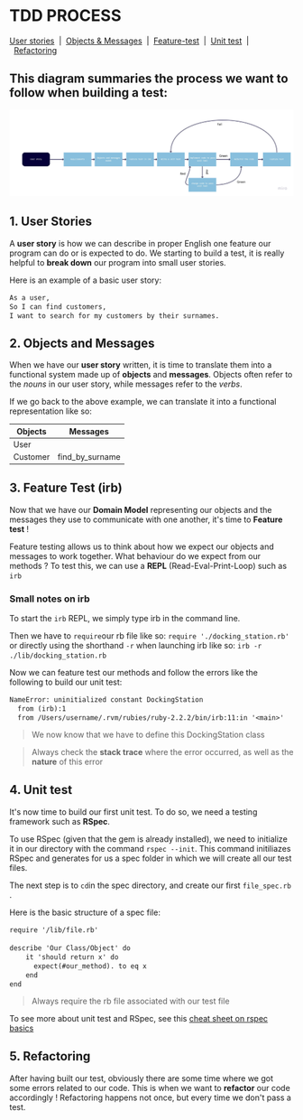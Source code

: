 # TDD PROCESS

[User stories](#user-stories)&nbsp;&nbsp;|&nbsp;&nbsp;[Objects & Messages](#objects)&nbsp;&nbsp;|&nbsp;&nbsp;[Feature-test](#feature-test)&nbsp;&nbsp;|&nbsp;&nbsp;[Unit test](#unit-test)&nbsp;&nbsp;|&nbsp;&nbsp;[Refactoring](#refactoring)
## This diagram summaries the process we want to follow when building a test: 

![tdd process chart](/images/tdd-chart.jpg)

## <a name="user-stories"></a>1. User Stories

A **user story** is how we can describe in proper English one feature our program can do or is expected to do. We starting to build a test, it is really helpful to **break down** our program into small user stories.

Here is an example of a basic user story:
````
As a user,
So I can find customers,
I want to search for my customers by their surnames.
````

## <a name="objects"></a> 2. Objects and Messages

When we have our **user story** written, it is time to translate them into a functional system made up of **objects** and **messages**. Objects often refer to the *nouns* in our user story, while messages refer to the *verbs*.

If we go back to the above example, we can translate it into a functional representation like so:

Objects | Messages
------- | --------
User    |
Customer| find_by_surname


## <a name="feature-test"></a> 3. Feature Test (irb)

Now that we have our **Domain Model** representing our objects and the messages they use to communicate with one another, it's time to **Feature test** !

Feature testing allows us to think about how we expect our objects and messages to work together. What behaviour do we expect from our methods ?
To test this, we can use a **REPL** (Read-Eval-Print-Loop) such as ````irb````

### Small notes on irb ###
To start the ````irb```` REPL, we simply type irb in the command line. 

Then we have to ````require````our rb file like so:
````require './docking_station.rb' ````
or directly using the shorthand ````-r```` when launching irb like so: ````irb -r ./lib/docking_station.rb ````

Now we can feature test our methods and follow the errors like the following to build our unit test:

```
NameError: uninitialized constant DockingStation
  from (irb):1
  from /Users/username/.rvm/rubies/ruby-2.2.2/bin/irb:11:in '<main>'
```
> We now know that we have to define this DockingStation class

> Always check the **stack trace** where the error occurred, as well as the **nature** of this error

## <a name="unit-test"></a> 4. Unit test

It's now time to build our first unit test. To do so, we need a testing framework such as **RSpec**. 

To use RSpec (given that the gem is already installed), we need to initialize it in our directory with the command ```` rspec --init ````. This command initiliazes RSpec and generates for us a spec folder in which we will create all our test files. 

The next step is to ````cd````in the spec directory, and create our first ````file_spec.rb ````. 

Here is the basic structure of a spec file:

```
require '/lib/file.rb'

describe 'Our Class/Object' do
    it 'should return x' do
      expect(#our_method). to eq x
    end
end
```

> Always require the rb file associated with our test file

To see more about unit test and RSpec, see this [cheat sheet on rspec basics](./tdd/rspec_basics.md)

## <a name="refactoring"></a> 5. Refactoring
After having built our test, obviously there are some time where we got some errors related to our code. This is when we want to **refactor** our code accordingly !
Refactoring happens not once, but every time we don't pass a test.

